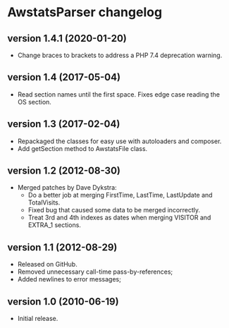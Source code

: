 # AwstatsParser changelog

## version 1.4.1 (2020-01-20)
* Change braces to brackets to address a PHP 7.4 deprecation warning.

## version 1.4 (2017-05-04)
* Read section names until the first space. Fixes edge case reading the OS section.

## version 1.3 (2017-02-04)
* Repackaged the classes for easy use with autoloaders and composer.
* Add getSection method to AwstatsFile class.

## version 1.2 (2012-08-30)
* Merged patches by Dave Dykstra:
  * Do a better job at merging FirstTime, LastTime, LastUpdate and TotalVisits.
  * Fixed bug that caused some data to be merged incorrectly.
  * Treat 3rd and 4th indexes as dates when merging VISITOR and EXTRA_1 sections.

## version 1.1 (2012-08-29)
* Released on GitHub.
* Removed unnecessary call-time pass-by-references;
* Added newlines to error messages;

## version 1.0 (2010-06-19)
* Initial release.

